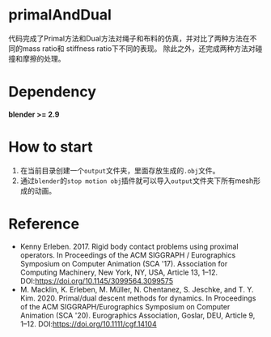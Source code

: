 # primalAndDual
代码完成了Primal方法和Dual方法对绳子和布料的仿真，并对比了两种方法在不同的mass ratio和 stiffness ratio下不同的表现。
除此之外，还完成两种方法对碰撞和摩擦的处理。
# Dependency
**blender >= 2.9**

# How to start
1. 在当前目录创建一个`output`文件夹，里面存放生成的`.obj`文件。
2. 通过`blender`的`stop motion obj`插件就可以导入`output`文件夹下所有mesh形成的动画。


# Reference
- Kenny Erleben. 2017. Rigid body contact problems using proximal operators. In Proceedings of the ACM SIGGRAPH / Eurographics Symposium on Computer Animation (SCA '17). Association for Computing Machinery, New York, NY, USA, Article 13, 1–12. DOI:https://doi.org/10.1145/3099564.3099575
- M. Macklin, K. Erleben, M. Müller, N. Chentanez, S. Jeschke, and T. Y. Kim. 2020. Primal/dual descent methods for dynamics. In Proceedings of the ACM SIGGRAPH/Eurographics Symposium on Computer Animation (SCA '20). Eurographics Association, Goslar, DEU, Article 9, 1–12. DOI:https://doi.org/10.1111/cgf.14104

